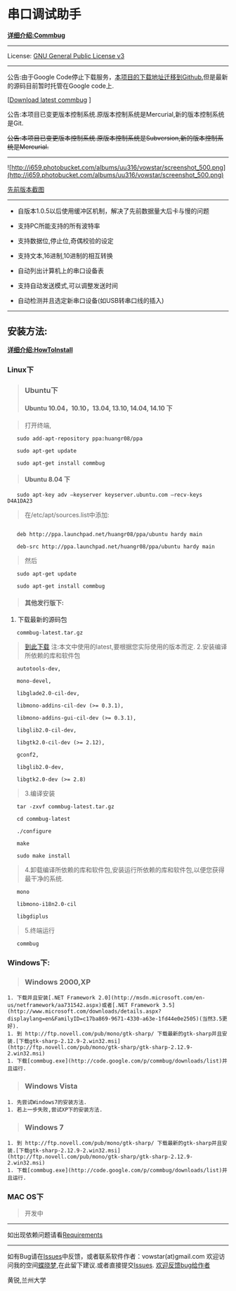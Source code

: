 # 串口调试助手 #

**[详细介绍:Commbug](http://code.google.com/p/commbug/wiki/Commbug)**

---

License: [GNU General Public License v3](http://www.gnu.org/licenses/gpl.html)

---

公告:由于Google Code停止下载服务，[本项目的下载地址迁移到Github.](https://github.com/vowstar/commbug/releases/tag/v1.0.5)但是最新的源码目前暂时托管在Google code上.

[[Download latest commbug](https://github.com/vowstar/commbug/releases/tag/v1.0.5) ]

公告:本项目已变更版本控制系统.原版本控制系统是Mercurial,新的版本控制系统是Git.

<s>公告:本项目已变更版本控制系统.原版本控制系统是Subversion,新的版本控制系统是Mercurial.</s>

---

![http://i659.photobucket.com/albums/uu316/vowstar/screenshot_500.png](http://i659.photobucket.com/albums/uu316/vowstar/screenshot_500.png)


[先前版本截图](http://i659.photobucket.com/albums/uu316/vowstar/screenshot7.png)

---

  * 自版本1.0.5以后使用缓冲区机制，解决了先前数据量大后卡与慢的问题

  * 支持PC所能支持的所有波特率

  * 支持数据位,停止位,奇偶校验的设定

  * 支持文本,16进制,10进制的相互转换

  * 自动列出计算机上的串口设备表

  * 支持自动发送模式,可以调整发送时间

  * 自动检测并且选定新串口设备(如USB转串口线的插入)


---


## 安装方法: ##
**[详细介绍:HowToInstall ](http://code.google.com/p/commbug/wiki/HowToInstall)**
### Linux下 ###
> ### Ubuntu下 ###
> #### Ubuntu 10.04，10.10，13.04, 13.10, 14.04, 14.10 下 ####

> 打开终端,
```
   sudo add-apt-repository ppa:huangr08/ppa

   sudo apt-get update

   sudo apt-get install commbug
```


> #### Ubuntu 8.04 下 ####
```
   sudo apt-key adv –keyserver keyserver.ubuntu.com –recv-keys D4A1DA23 
```

> 在/etc/apt/sources.list中添加:
```

   deb http://ppa.launchpad.net/huangr08/ppa/ubuntu hardy main 

   deb-src http://ppa.launchpad.net/huangr08/ppa/ubuntu hardy main

```

> 然后
```
   sudo apt-get update

   sudo apt-get install commbug
```


> #### 其他发行版下: ####

  1. 下载最新的源码包
```
   commbug-latest.tar.gz
```
> [到此下载](http://code.google.com/p/commbug/downloads/list)
> 注:本文中使用的latest,要根据您实际使用的版本而定.
> 2.安装编译所依赖的库和软件包
```
   autotools-dev, 

   mono-devel,  

   libglade2.0-cil-dev,   

   libmono-addins-cil-dev (>= 0.3.1),

   libmono-addins-gui-cil-dev (>= 0.3.1),

   libglib2.0-cil-dev,

   libgtk2.0-cil-dev (>= 2.12), 

   gconf2,

   libglib2.0-dev,

   libgtk2.0-dev (>= 2.8)
```
> 3.编译安装
```
   tar -zxvf commbug-latest.tar.gz

   cd commbug-latest

   ./configure

   make

   sudo make install 
```
> 4.卸载编译所依赖的库和软件包,安装运行所依赖的库和软件包,以便您获得最干净的系统.
```
   mono

   libmono-i18n2.0-cil

   libgdiplus
```
> 5.终端运行
```
   commbug
```
### Windows下: ###

> ### Windows 2000,XP ###
    1. 下载并且安装[.NET Framework 2.0](http://msdn.microsoft.com/en-us/netframework/aa731542.aspx)或者[.NET Framework 3.5](http://www.microsoft.com/downloads/details.aspx?displaylang=en&FamilyID=c17ba869-9671-4330-a63e-1fd44e0e2505)(当然3.5更好).
    1. 到 http://ftp.novell.com/pub/mono/gtk-sharp/ 下载最新的gtk-sharp并且安装.[下载gtk-sharp-2.12.9-2.win32.msi](http://ftp.novell.com/pub/mono/gtk-sharp/gtk-sharp-2.12.9-2.win32.msi)
    1. 下载[commbug.exe](http://code.google.com/p/commbug/downloads/list)并且运行.
> ### Windows Vista ###
    1. 先尝试Windows7的安装方法.
    1. 若上一步失败,尝试XP下的安装方法.
> ### Windows 7 ###
    1. 到 http://ftp.novell.com/pub/mono/gtk-sharp/ 下载最新的gtk-sharp并且安装.[下载gtk-sharp-2.12.9-2.win32.msi](http://ftp.novell.com/pub/mono/gtk-sharp/gtk-sharp-2.12.9-2.win32.msi)
    1. 下载[commbug.exe](http://code.google.com/p/commbug/downloads/list)并且运行.

### MAC OS下 ###
> 开发中

---

如出现依赖问题请看[Requirements](http://code.google.com/p/commbug/wiki/Requirements)

---


如有Bug请在[Issues](http://code.google.com/p/commbug/issues/list)中反馈，或者联系软件作者：vowstar(at)gmail.com
欢迎访问我的空间[蝶晓梦](http://hi.baidu.com/littlevowstar/item/e3008a219ec31ccaa5275aff/),在此留下建议.或者直接提交[Issues](http://code.google.com/p/commbug/issues/list).
[欢迎反馈bug给作者](http://code.google.com/p/commbug/issues/list)

黄锐,兰州大学